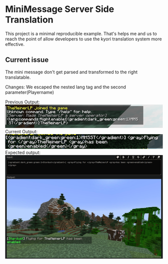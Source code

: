 # MiniMessage Server Side Translation
This project is a minimal reproducible example. That's helps me and us to reach the point of allow developers to use the kyori translation system more effective. 

## Current issue
The mini message don't get parsed and transformed to the right translatable.  

Changes: 
We escaped the nested lang tag and the second parameter(Playername)

Previous Output:
![img_1.png](img_1.png)
Current Output:
![img_2.png](img_2.png)
Expected output: 
![img.png](img.png)